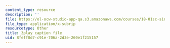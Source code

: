 ```yaml
---
content_type: resource
description: ''
file: https://ol-ocw-studio-app-qa.s3.amazonaws.com/courses/18-01sc-single-variable-calculus-fall-2010/8feff0d7c91e706a2d3e260e1f215157_ryLdyDrBfvI.srt
file_type: application/x-subrip
resourcetype: Other
title: 3play caption file
uid: 8feff0d7-c91e-706a-2d3e-260e1f215157
---
```

